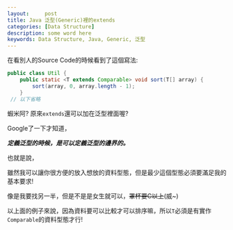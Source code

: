 ```yaml
---
layout:     post
title: Java 泛型(Generic)裡的extends
categories: [Data Structure]
description: some word here
keywords: Data Structure, Java, Generic, 泛型
---
```

在看別人的Source Code的時候看到了這個寫法:
```java
public class Util {
    public static <T extends Comparable> void sort(T[] array) {
        sort(array, 0, array.length - 1);
    }
 // 以下省略
 ```
 蝦米阿? 原來`extends`還可以加在泛型裡面喔?

 Google了一下才知道，
 
 ***定義泛型的時候，是可以定義泛型的邊界的。***

 也就是說，

 雖然我可以讓你很方便的放入想放的資料型態，但是最少這個型態必須要滿足我的基本要求!

 像是我要找另一半，但是不是是女生就可以，~~罩杯要C以上~~(威~)

 以上面的例子來說，因為資料要可以比較才可以排序嘛，所以`T`必須是有實作`Comparable`的資料型態才行!

 
